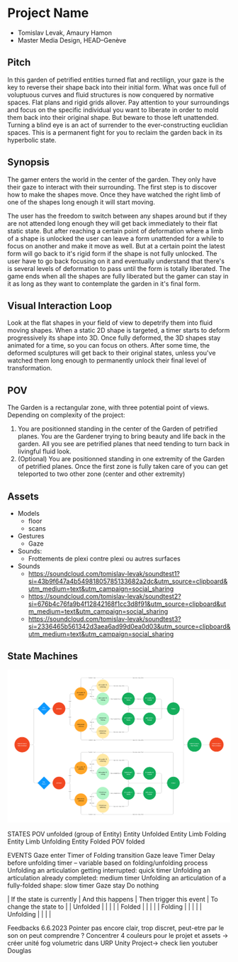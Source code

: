# Project Name
- Tomislav Levak, Amaury Hamon
- Master Media Design, HEAD–Genève

## Pitch
In this garden of petrified entities turned flat and rectilign, your gaze is the key to reverse their shape back into their initial form. What was once full of voluptuous curves and fluid structures is now conquered by normative spaces. Flat plans and rigid grids allover. Pay attention to your surroundings and focus on the specific individual you want to liberate in order to mold them back into their original shape. But beware to those left unattended. Turning a blind eye is an act of surrender to the ever-constructing euclidian spaces. This is a permanent fight for you to reclaim the garden back in its hyperbolic state.

## Synopsis
The gamer enters the world in the center of the garden. They only have their gaze to interact with their surrounding. The first step is to discover how to make the shapes move. Once they have watched the right limb of one of the shapes long enough it will start moving. 

The user has the freedom to switch between any shapes around but if they are not attended long enough they will get back immediately to their flat static state. But after reaching a certain point of deformation where a limb of a shape is unlocked the user can leave a form unattended for a while to focus on another and make it move as well. But at a certain point the latest form will go back to it's rigid form if the shape is not fully unlocked. The user have to go back focusing on it and eventually understand that there's is several levels of deformation to pass until the form is totally liberated. The game ends when all the shapes are fully liberated but the gamer can stay in it as long as they want to contemplate the garden in it's final form.

## Visual Interaction Loop
Look at the flat shapes in your field of view to depetrify them into fluid moving shapes. When a static 2D shape is targeted, a timer starts to deform progressively its shape into 3D. Once fully deformed, the 3D shapes stay animated for a time, so you can focus on others. After some time, the deformed sculptures will get back to their original states, unless you've watched them long enough to permanently unlock their final level of transformation.

## POV
The Garden is a rectangular zone, with three potential point of views.
Depending on complexity of the project:
1. You are positionned standing in the center of the Garden of petrified planes. You are the Gardener trying to bring beauty and life back in the garden. All you see are petrified planes that need tending to turn back in livingful fluid look.
2. (Optional) You are positionned standing in one extremity of the Garden of petrified planes. Once the first zone is fully taken care of you can get teleported to two other zone (center and other extremity)

## Assets
- Models
	+ floor
	+ scans
- Gestures
	+ Gaze
- Sounds: 
    + Frottements de plexi contre plexi ou autres surfaces
- Sounds
	+ https://soundcloud.com/tomislav-levak/soundtest1?si=43b9f647a4b54981805785133682a2dc&utm_source=clipboard&utm_medium=text&utm_campaign=social_sharing
	+ https://soundcloud.com/tomislav-levak/soundtest2?si=676b4c76fa9b4f12842168f1cc3d8f91&utm_source=clipboard&utm_medium=text&utm_campaign=social_sharing
	+ https://soundcloud.com/tomislav-levak/soundtest3?si=2336465b561342d3aea6ad99d0ea0d03&utm_source=clipboard&utm_medium=text&utm_campaign=social_sharing

## State Machines
![](/Devlog/img/2023-06-06-StateMap.png)


STATES
    POV unfolded (group of Entity)
    Entity Unfolded
    Entity Limb Folding
    Entity Limb Unfolding
    Entity Folded
    POV folded

EVENTS
    Gaze enter
        Timer of Folding transition 
    Gaze leave
        Timer Delay before unfolding timer – variable based on folding/unfolding process
            Unfolding an articulation getting interrupted: quick timer
            Unfolding an articulation already completed: medium timer
            Unfolding an articulation of a fully-folded shape: slow timer
    Gaze stay
        Do nothing
    
| If the state is currently | And this happens | Then trigger this event | To change the state to |
| Unfolded | | | |
| Folded | | | |
| Folding | | | |
| Unfolding | | | |


Feedbacks 6.6.2023
Pointer pas encore clair, trop discret, peut-etre par le son on peut comprendre ? 
Concentrer 4 couleurs pour le projet et assets -> créer unité
fog volumetric dans URP Unity Project-> check lien youtuber Douglas

